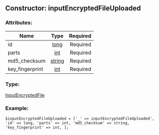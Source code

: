 ## Constructor: inputEncryptedFileUploaded  

### Attributes:

| Name     |    Type       | Required |
|----------|:-------------:|---------:|
|id|[long](../types/long.md) | Required|
|parts|[int](../types/int.md) | Required|
|md5\_checksum|[string](../types/string.md) | Required|
|key\_fingerprint|[int](../types/int.md) | Required|
### Type: 

[InputEncryptedFile](../types/InputEncryptedFile.md)
### Example:

```
$inputEncryptedFileUploaded = ['_' => inputEncryptedFileUploaded', 'id' => long, 'parts' => int, 'md5_checksum' => string, 'key_fingerprint' => int, ];
```